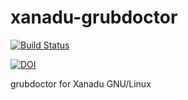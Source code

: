 # xanadu-grubdoctor

[![Build Status](https://travis-ci.org/sinfallas/xanadu-grubdoctor.svg)](https://travis-ci.org/sinfallas/xanadu-grubdoctor)

[![DOI](https://zenodo.org/badge/4102/sinfallas/xanadu-grubdoctor.svg)](https://zenodo.org/badge/latestdoi/4102/sinfallas/xanadu-grubdoctor)

grubdoctor for Xanadu GNU/Linux
